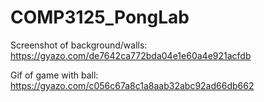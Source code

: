 # COMP3125_PongLab

Screenshot of background/walls:
https://gyazo.com/de7642ca772bda04e1e60a4e921acfdb

Gif of game with ball:
https://gyazo.com/c056c67a8c1a8aab32abc92ad66db662


